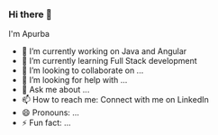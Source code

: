 ### Hi there 👋

I'm Apurba

- 🔭 I’m currently working on Java and Angular
- 🌱 I’m currently learning Full Stack development
- 👯 I’m looking to collaborate on ...
- 🤔 I’m looking for help with ...
- 💬 Ask me about ...
- 📫 How to reach me: Connect with me on LinkedIn
- 😄 Pronouns: ...
- ⚡ Fun fact: ...
